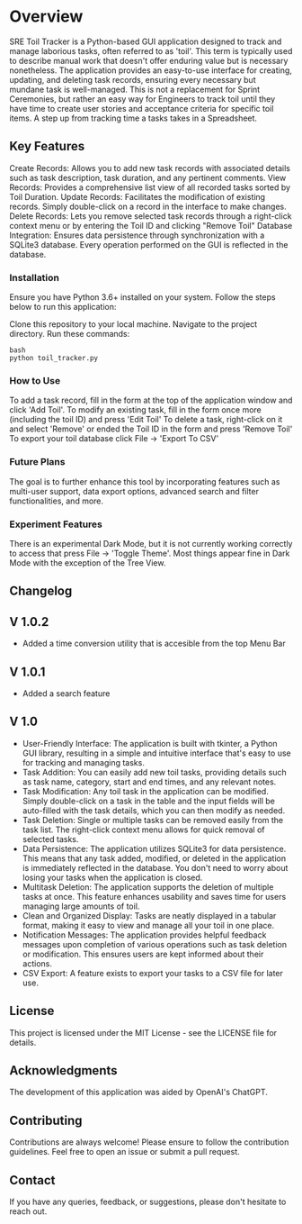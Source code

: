 # Overview
SRE Toil Tracker is a Python-based GUI application designed to track and manage laborious tasks, often referred to as 'toil'. This term is typically used to describe manual work that doesn't offer enduring value but is necessary nonetheless. The application provides an easy-to-use interface for creating, updating, and deleting task records, ensuring every necessary but mundane task is well-managed. This is not a replacement for Sprint Ceremonies, but rather an easy way for Engineers to track toil until they have time to create user stories and acceptance criteria for specific toil items. A step up from tracking time a tasks takes in a Spreadsheet.

## Key Features
Create Records: Allows you to add new task records with associated details such as task description, task duration, and any pertinent comments.
View Records: Provides a comprehensive list view of all recorded tasks sorted by Toil Duration.
Update Records: Facilitates the modification of existing records. Simply double-click on a record in the interface to make changes.
Delete Records: Lets you remove selected task records through a right-click context menu or by entering the Toil ID and clicking "Remove Toil"
Database Integration: Ensures data persistence through synchronization with a SQLite3 database. Every operation performed on the GUI is reflected in the database.
### Installation
Ensure you have Python 3.6+ installed on your system. Follow the steps below to run this application:

Clone this repository to your local machine.
Navigate to the project directory.
Run these commands:

    bash
    python toil_tracker.py
  
### How to Use
To add a task record, fill in the form at the top of the application window and click 'Add Toil'.
To modify an existing task, fill in the form once more (including the toil ID) and press 'Edit Toil'
To delete a task, right-click on it and select 'Remove' or ended the Toil ID in the form and press 'Remove Toil'
To export your toil database click File -> 'Export To CSV'

### Future Plans
The goal is to further enhance this tool by incorporating features such as multi-user support, data export options, advanced search and filter functionalities, and more.

### Experiment Features
There is an experimental Dark Mode, but it is not currently working correctly to access that press File -> 'Toggle Theme'. Most things appear fine in Dark Mode with the exception of the Tree View.

## Changelog

## V 1.0.2
* Added a time conversion utility that is accesible from the top Menu Bar

## V 1.0.1
* Added a search feature

## V 1.0
* User-Friendly Interface: The application is built with tkinter, a Python GUI library, resulting in a simple and intuitive interface that's easy to use for tracking and managing tasks.
* Task Addition: You can easily add new toil tasks, providing details such as task name, category, start and end times, and any relevant notes.
* Task Modification: Any toil task in the application can be modified. Simply double-click on a task in the table and the input fields will be auto-filled with the task details, which you can then modify as needed.
* Task Deletion: Single or multiple tasks can be removed easily from the task list. The right-click context menu allows for quick removal of selected tasks.
* Data Persistence: The application utilizes SQLite3 for data persistence. This means that any task added, modified, or deleted in the application is immediately reflected in the database. You don't need to worry about losing your tasks when the application is closed.
* Multitask Deletion: The application supports the deletion of multiple tasks at once. This feature enhances usability and saves time for users managing large amounts of toil.
* Clean and Organized Display: Tasks are neatly displayed in a tabular format, making it easy to view and manage all your toil in one place.
* Notification Messages: The application provides helpful feedback messages upon completion of various operations such as task deletion or modification. This ensures users are kept informed about their actions.
* CSV Export: A feature exists to export your tasks to a CSV file for later use.

## License
This project is licensed under the MIT License - see the LICENSE file for details.

## Acknowledgments
The development of this application was aided by OpenAI's ChatGPT.

## Contributing
Contributions are always welcome! Please ensure to follow the contribution guidelines. Feel free to open an issue or submit a pull request.

## Contact
If you have any queries, feedback, or suggestions, please don't hesitate to reach out.
